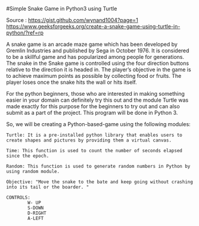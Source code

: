 #Simple Snake Game in Python3 using Turtle

Source :
https://gist.github.com/wynand1004?page=1
https://www.geeksforgeeks.org/create-a-snake-game-using-turtle-in-python/?ref=rp

A snake game is an arcade maze game which has been developed by Gremlin Industries and published by Sega in October 1976. It is considered to be a skillful game and has popularized among people for generations. The snake in the Snake game is controlled using the four direction buttons relative to the direction it is headed in. The player’s objective in the game is to achieve maximum points as possible by collecting food or fruits. The player loses once the snake hits the wall or hits itself.

For the python beginners, those who are interested in making something easier in your domain can definitely try this out and the module Turtle was made exactly for this purpose for the beginners to try out and can also submit as a part of the project. This program will be done in Python 3.

So, we will be creating a Python-based-game using the following modules:

    Turtle: It is a pre-installed python library that enables users to create shapes and pictures by providing them a virtual canvas.

    Time: This function is used to count the number of seconds elapsed since the epoch.

    Random: This function is used to generate random numbers in Python by using random module.

    Objective: "Move the snake to the bate and keep going without crashing into its tail or the boarder. "

    CONTROLS:
            W- UP
            S-DOWN
            D-RIGHT
            A-LEFT
